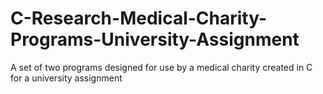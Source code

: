 # C-Research-Medical-Charity-Programs-University-Assignment
A set of two programs designed for use by a medical charity created in C for a university assignment
